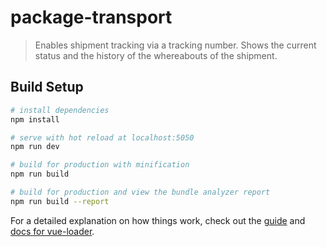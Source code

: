 # package-transport

> Enables shipment tracking via a tracking number. Shows the current status and the history of the whereabouts of the shipment. 

## Build Setup

``` bash
# install dependencies
npm install

# serve with hot reload at localhost:5050
npm run dev

# build for production with minification
npm run build

# build for production and view the bundle analyzer report
npm run build --report
```

For a detailed explanation on how things work, check out the [guide](http://vuejs-templates.github.io/webpack/) and [docs for vue-loader](http://vuejs.github.io/vue-loader).

